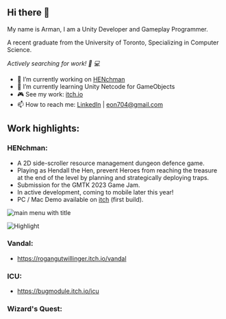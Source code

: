 ## Hi there 👋

My name is Arman, I am a Unity Developer and Gameplay Programmer.

A recent graduate from the University of Toronto, Specializing in Computer Science.

_Actively searching for work! 💼 💻_

- 🔭 I’m currently working on [HENchman](https://eon704.itch.io/henchman)
- 🌱 I’m currently learning Unity Netcode for GameObjects
- 🎮 See my work: [itch.io](https://itch.io/profile/eon704)
- 📫 How to reach me: [LinkedIn](https://www.linkedin.com/in/arman-akhmetov/) | eon704@gmail.com

## Work highlights:

### HENchman:
  - A 2D side-scroller resource management dungeon defence game.
  - Playing as Hendall the Hen, prevent Heroes from reaching the treasure at the end of the level by planning and strategically deploying traps.
  - Submission for the GMTK 2023 Game Jam.
  - In active development, coming to mobile later this year!
  - PC / Mac Demo available on [itch](https://eon704.itch.io/henchman) (first build).


![main menu with title](https://github.com/eon704/eon704/assets/16372290/9cd3ffeb-95a9-4109-9aa8-bfaeb28eb3d7)

![Highlight](https://github.com/eon704/eon704/assets/16372290/bc2fde12-588c-4f88-849a-e906f8119e49)

### Vandal:
- https://rogangutwillinger.itch.io/vandal

### ICU:
- https://bugmodule.itch.io/icu

### Wizard's Quest:
